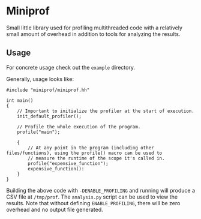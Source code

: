 # Miniprof

Small little library used for profiling multithreaded code with a relatively small amount of overhead in addition to tools for analyzing the results.

## Usage
For concrete usage check out the `example` directory.

Generally, usage looks like:
```
#include "miniprof/miniprof.hh"

int main()
{
    // Important to initialize the profiler at the start of execution.
    init_default_profiler();

    // Profile the whole execution of the program.
    profile("main");

    {
        // At any point in the program (including other files/functions), using the profile() macro can be used to
        // measure the runtime of the scope it's called in.
        profile("expensive_function");
        expensive_function():
    }
}
```
Building the above code with `-DENABLE_PROFILING` and running will produce a CSV file at `/tmp/prof`. The `analysis.py`
script can be used to view the results. Note that without defining `ENABLE_PROFILING`, there will be zero overhead and
no output file generated.
